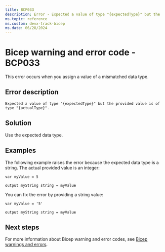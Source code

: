 ```yaml
---
title: BCP033
description: Error - Expected a value of type "{expectedType}" but the provided value is of type "{actualType}".
ms.topic: reference
ms.custom: devx-track-bicep
ms.date: 06/28/2024
---
```


# Bicep warning and error code - BCP033

This error occurs when you assign a value of a mismatched data type.

## Error description

`Expected a value of type "{expectedType}" but the provided value is of type "{actualType}".`

## Solution

Use the expected data type.  

## Examples

The following example raises the error because the expected data type is a string. The actual provided value is an integer:

```bicep
var myValue = 5

output myString string = myValue
```

You can fix the error by providing a string value:

```bicep
var myValue = '5'

output myString string = myValue
```

## Next steps

For more information about Bicep warning and error codes, see [Bicep warnings and errors](./bicep-error-codes.md).